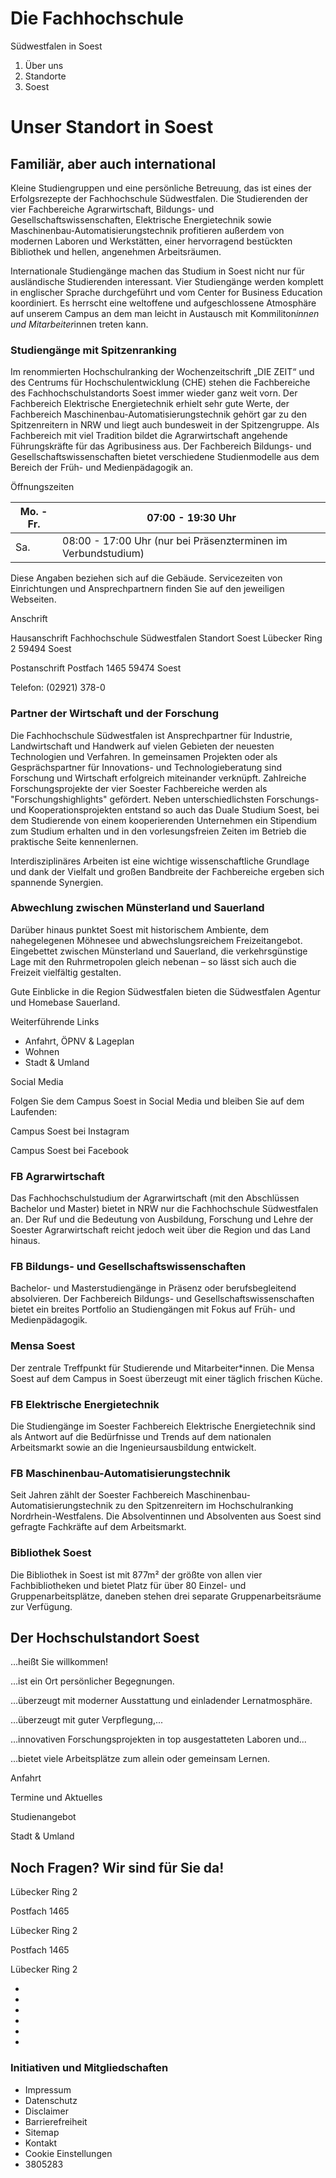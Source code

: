 # Die Fachhochschule 
Südwestfalen in Soest

1. Über uns
2. Standorte
3. Soest

# Unser Standort in Soest

## Familiär, aber auch international

Kleine Studiengruppen und eine persönliche Betreuung, das ist eines der Erfolgsrezepte der Fachhochschule Südwestfalen. Die Studierenden der vier Fachbereiche Agrarwirtschaft, Bildungs- und Gesellschaftswissenschaften, Elektrische Energietechnik sowie Maschinenbau-Automatisierungstechnik profitieren außerdem von modernen Laboren und Werkstätten, einer hervorragend bestückten Bibliothek und hellen, angenehmen Arbeitsräumen.

Internationale Studiengänge machen das Studium in Soest nicht nur für ausländische Studierenden interessant. Vier Studiengänge werden komplett in englischer Sprache durchgeführt und vom 
Center for Business Education koordiniert. Es herrscht eine weltoffene und aufgeschlossene Atmosphäre auf unserem Campus an dem man leicht in Austausch mit Kommiliton*innen und Mitarbeiter*innen treten kann.

### Studiengänge mit Spitzenranking

Im renommierten Hochschulranking der Wochenzeitschrift „DIE ZEIT“ und des Centrums für Hochschulentwicklung (CHE) stehen die Fachbereiche des Fachhochschulstandorts Soest immer wieder ganz weit vorn. Der Fachbereich Elektrische Energietechnik erhielt sehr gute Werte, der Fachbereich Maschinenbau-Automatisierungstechnik gehört gar zu den Spitzenreitern in NRW und liegt auch bundesweit in der Spitzengruppe. Als Fachbereich mit viel Tradition bildet die Agrarwirtschaft angehende Führungskräfte für das Agribusiness aus. Der Fachbereich Bildungs- und Gesellschaftswissenschaften bietet verschiedene Studienmodelle aus dem Bereich der Früh- und Medienpädagogik an.

Öffnungszeiten

| Mo. - Fr.   | 07:00 - 19:30 Uhr                                             |
|-------------|---------------------------------------------------------------|
| Sa.         | 08:00 - 17:00 Uhr (nur bei Präsenzterminen im Verbundstudium) |

Diese Angaben beziehen sich auf die Gebäude. Servicezeiten von Einrichtungen und Ansprechpartnern finden Sie auf den jeweiligen Webseiten.

Anschrift

Hausanschrift
Fachhochschule Südwestfalen
Standort Soest
Lübecker Ring 2
59494 Soest

Postanschrift
Postfach 1465
59474 Soest

Telefon: (02921) 378-0

### Partner der Wirtschaft und der Forschung

Die Fachhochschule Südwestfalen ist Ansprechpartner für Industrie, Landwirtschaft und Handwerk auf vielen Gebieten der neuesten Technologien und Verfahren. In gemeinsamen Projekten oder als Gesprächspartner für Innovations- und Technologieberatung sind Forschung und Wirtschaft erfolgreich miteinander verknüpft. Zahlreiche Forschungsprojekte der vier Soester Fachbereiche werden als "Forschungshighlights" gefördert. Neben unterschiedlichsten Forschungs- und Kooperationsprojekten entstand so auch das Duale Studium Soest, bei dem Studierende von einem kooperierenden Unternehmen ein Stipendium zum Studium erhalten und in den vorlesungsfreien Zeiten im Betrieb die praktische Seite kennenlernen.

Interdisziplinäres Arbeiten ist eine wichtige wissenschaftliche Grundlage und dank der Vielfalt und großen Bandbreite der Fachbereiche ergeben sich spannende Synergien.

### Abwechlung zwischen Münsterland und Sauerland

Darüber hinaus punktet Soest mit historischem Ambiente, dem nahegelegenen Möhnesee und abwechslungsreichem Freizeitangebot. Eingebettet zwischen Münsterland und Sauerland, die verkehrsgünstige Lage mit den Ruhrmetropolen gleich nebenan – so lässt sich auch die Freizeit vielfältig gestalten.

Gute Einblicke in die Region Südwestfalen bieten die
Südwestfalen Agentur und
Homebase Sauerland.

Weiterführende Links

- Anfahrt, ÖPNV &amp; Lageplan
- Wohnen
- Stadt &amp; Umland

Social Media

Folgen Sie dem Campus Soest in Social Media und bleiben Sie auf dem Laufenden:

Campus Soest bei Instagram

Campus Soest bei Facebook

### FB Agrarwirtschaft

Das Fachhochschulstudium der Agrarwirtschaft (mit den Abschlüssen Bachelor und Master) bietet in NRW nur die Fachhochschule Südwestfalen an. Der Ruf und die Bedeutung von Ausbildung, Forschung und Lehre der Soester Agrarwirtschaft reicht jedoch weit über die Region und das Land hinaus.

### FB Bildungs- und Gesellschaftswissenschaften

Bachelor- und Masterstudiengänge in Präsenz oder berufsbegleitend absolvieren. Der Fachbereich Bildungs- und Gesellschaftswissenschaften bietet ein breites Portfolio an Studiengängen mit Fokus auf Früh- und Medienpädagogik.

### Mensa Soest

Der zentrale Treffpunkt für Studierende und Mitarbeiter*innen. Die Mensa Soest auf dem Campus in Soest überzeugt mit einer täglich frischen Küche.

### FB Elektrische Energietechnik

Die Studiengänge im Soester Fachbereich Elektrische Energietechnik sind als Antwort auf die Bedürfnisse und Trends auf dem nationalen Arbeitsmarkt sowie an die Ingenieursausbildung entwickelt.

### FB Maschinenbau-Automatisierungstechnik

Seit Jahren zählt der Soester Fachbereich Maschinenbau-Automatisierungstechnik zu den Spitzenreitern im Hochschulranking Nordrhein-Westfalens. Die Absolventinnen und Absolventen aus Soest sind gefragte Fachkräfte auf dem Arbeitsmarkt.

### Bibliothek Soest

Die Bibliothek in Soest ist mit 877m² der größte von allen vier Fachbibliotheken und bietet Platz für über 80 Einzel- und Gruppenarbeitsplätze, daneben stehen drei separate Gruppenarbeitsräume zur Verfügung.

## Der Hochschulstandort Soest

…heißt Sie willkommen!

…ist ein Ort persönlicher Begegnungen.

…überzeugt mit moderner Ausstattung und einladender Lernatmosphäre.

…überzeugt mit guter Verpflegung,...

…innovativen Forschungsprojekten in top ausgestatteten Laboren und...

…bietet viele Arbeitsplätze zum allein oder gemeinsam Lernen.

Anfahrt

Termine und Aktuelles

Studienangebot

Stadt &amp; Umland

## Noch Fragen? Wir sind für Sie da!

Lübecker Ring 2

Postfach 1465

Lübecker Ring 2

Postfach 1465

Lübecker Ring 2

- 
- 
- 
- 
- 
- 

### Initiativen und Mitgliedschaften

- Impressum
- Datenschutz
- Disclaimer
- Barrierefreiheit
- Sitemap
- Kontakt
- Cookie Einstellungen
- 3805283